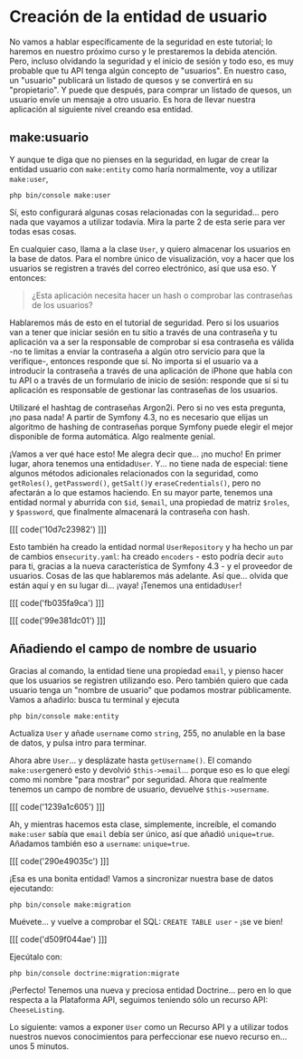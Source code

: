 # Creación de la entidad de usuario

No vamos a hablar específicamente de la seguridad en este tutorial; lo haremos en nuestro próximo curso y le prestaremos la debida atención. Pero, incluso olvidando la seguridad y el inicio de sesión y todo eso, es muy probable que tu API tenga algún concepto de "usuarios". En nuestro caso, un "usuario" publicará un listado de quesos y se convertirá en su "propietario". Y puede que después, para comprar un listado de quesos, un usuario envíe un mensaje a otro usuario. Es hora de llevar nuestra aplicación al siguiente nivel creando esa entidad.

## make:usuario

Y aunque te diga que no pienses en la seguridad, en lugar de crear la entidad usuario con `make:entity` como haría normalmente, voy a utilizar `make:user`,

```terminal-silent
php bin/console make:user
```

Sí, esto configurará algunas cosas relacionadas con la seguridad... pero nada que vayamos a utilizar todavía. Mira la parte 2 de esta serie para ver todas esas cosas.

En cualquier caso, llama a la clase `User`, y quiero almacenar los usuarios en la base de datos. Para el nombre único de visualización, voy a hacer que los usuarios se registren a través del correo electrónico, así que usa eso. Y entonces:

> ¿Esta aplicación necesita hacer un hash o comprobar las contraseñas de los usuarios?

Hablaremos más de esto en el tutorial de seguridad. Pero si los usuarios van a tener que iniciar sesión en tu sitio a través de una contraseña y tu aplicación va a ser la responsable de comprobar si esa contraseña es válida -no te limitas a enviar la contraseña a algún otro servicio para que la verifique-, entonces responde que sí. No importa si el usuario va a introducir la contraseña a través de una aplicación de iPhone que habla con tu API o a través de un formulario de inicio de sesión: responde que sí si tu aplicación es responsable de gestionar las contraseñas de los usuarios.

Utilizaré el hashtag de contraseñas Argon2i. Pero si no ves esta pregunta, ¡no pasa nada! A partir de Symfony 4.3, no es necesario que elijas un algoritmo de hashing de contraseñas porque Symfony puede elegir el mejor disponible de forma automática. Algo realmente genial.

¡Vamos a ver qué hace esto! Me alegra decir que... ¡no mucho! En primer lugar, ahora tenemos una entidad`User`. Y... no tiene nada de especial: tiene algunos métodos adicionales relacionados con la seguridad, como `getRoles()`, `getPassword()`, `getSalt()`y `eraseCredentials()`, pero no afectarán a lo que estamos haciendo. En su mayor parte, tenemos una entidad normal y aburrida con `$id`, `$email`, una propiedad de matriz `$roles`, y `$password`, que finalmente almacenará la contraseña con hash.

[[[ code('10d7c23982') ]]]

Esto también ha creado la entidad normal `UserRepository` y ha hecho un par de cambios en`security.yaml`: ha creado `encoders` - esto podría decir `auto` para ti, gracias a la nueva característica de Symfony 4.3 - y el proveedor de usuarios. Cosas de las que hablaremos más adelante. Así que... olvida que están aquí y en su lugar di... ¡vaya! ¡Tenemos una entidad`User`!

[[[ code('fb035fa9ca') ]]]

[[[ code('99e381dc01') ]]]

## Añadiendo el campo de nombre de usuario

Gracias al comando, la entidad tiene una propiedad `email`, y pienso hacer que los usuarios se registren utilizando eso. Pero también quiero que cada usuario tenga un "nombre de usuario" que podamos mostrar públicamente. Vamos a añadirlo: busca tu terminal y ejecuta

```terminal
php bin/console make:entity
```

Actualiza `User` y añade `username` como `string`, 255, no anulable en la base de datos, y pulsa intro para terminar.

Ahora abre `User`... y desplázate hasta `getUsername()`. El comando `make:user`generó esto y devolvió `$this->email`... porque eso es lo que elegí como mi nombre "para mostrar" por seguridad. Ahora que realmente tenemos un campo de nombre de usuario, devuelve `$this->username`.

[[[ code('1239a1c605') ]]]

Ah, y mientras hacemos esta clase, simplemente, increíble, el comando `make:user` sabía que `email` debía ser único, así que añadió `unique=true`. Añadamos también eso a `username`: `unique=true`.

[[[ code('290e49035c') ]]]

¡Esa es una bonita entidad! Vamos a sincronizar nuestra base de datos ejecutando:

```terminal
php bin/console make:migration
```

Muévete... y vuelve a comprobar el SQL: `CREATE TABLE user` - ¡se ve bien! 

[[[ code('d509f044ae') ]]]

Ejecútalo con:

```terminal
php bin/console doctrine:migration:migrate
```

¡Perfecto! Tenemos una nueva y preciosa entidad Doctrine... pero en lo que respecta a la Plataforma API, seguimos teniendo sólo un recurso API: `CheeseListing`.

Lo siguiente: vamos a exponer `User` como un Recurso API y a utilizar todos nuestros nuevos conocimientos para perfeccionar ese nuevo recurso en... unos 5 minutos.
